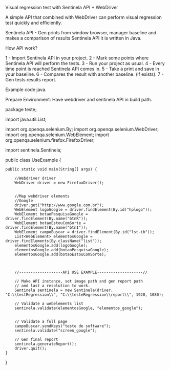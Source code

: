 Visual regression test with Sentinela API + WebDriver

A simple API that combined with WebDriver can perform visual regression test quickly and efficiently.

Sentinela API - Gen prints from window browser, manager baseline and makes a comparison of results Sentinela API it is written in Java.

How API work?

1 - Import Sentinela API in your project.
2 - Mark some points where Sentinela API will perform the tests.
3 - Run your project as usual.
4 - Every time point is reached Sentinela API comes in.
5 - Take a print and save in your baseline.
6 - Compares the result with another baseline. (if exists).
7 - Gen tests results report.

Example code java.

Prepare Environment: Have webdriver and sentinela API in build path.


package teste;

import java.util.List;

import org.openqa.selenium.By;
import org.openqa.selenium.WebDriver;
import org.openqa.selenium.WebElement;
import org.openqa.selenium.firefox.FirefoxDriver;

import sentinela.Sentinela;

public class UseExample {

	public static void main(String[] args) {
		
		//Webdriver driver
		WebDriver driver = new FirefoxDriver();
		
		
		//Map webdriver elements
		//Google
		driver.get("http://www.google.com.br");
		WebElement logoGoogle = driver.findElement(By.id("hplogo"));
		WebElement botaoPesquisaGoogle = driver.findElement(By.name("btnK"));
		WebElement botaoEstouComSorte = driver.findElement(By.name("btnI"));
		WebElement campoBuscar = driver.findElement(By.id("lst-ib"));
		List<WebElement> elementosGoogle = driver.findElements(By.className("list"));
		elementosGoogle.add(logoGoogle);
		elementosGoogle.add(botaoPesquisaGoogle);
		elementosGoogle.add(botaoEstouComSorte);
		
		
		
		//-------------------API USE EXAMPLE--------------------//
		
		// Make API instance, set image path and gen report path
		// and last a resolution to work.
		Sentinela sentinela = new Sentinela(driver, "C:\\testRegression\\", "C:\\testeRegression\\report\\", 1920, 1080);

		// Validate a webelements list
		sentinela.validate(elementosGoogle, "elementos_google");
		
		
		// Validate a full page
		campoBuscar.sendKeys("teste de software");
		sentinela.validate("screen_google");
		
		// Gen final report
		sentinela.generateReport();
		driver.quit();
	}
}